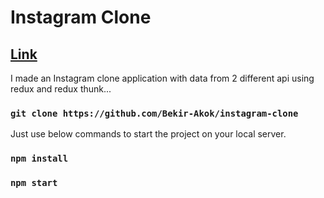 # Instagram Clone
## <a href="https://instagram-clone-nu.vercel.app/" target="_blank">Link</a>
I made an Instagram clone application with data from 2 different api using redux and redux thunk...

### `git clone https://github.com/Bekir-Akok/instagram-clone`
Just use below commands to start the project on your local server.

### `npm install`
### `npm start`
